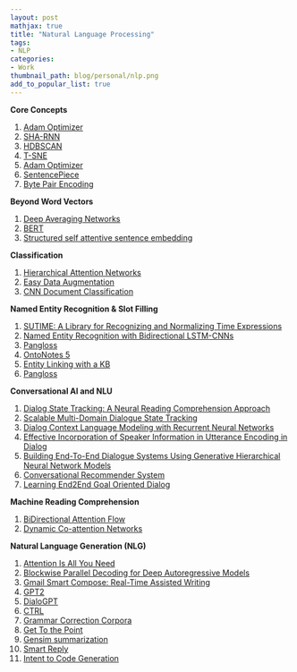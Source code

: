 ```yaml
---
layout: post
mathjax: true
title: "Natural Language Processing"
tags:
- NLP
categories:
- Work
thumbnail_path: blog/personal/nlp.png
add_to_popular_list: true
---
```


**Core Concepts**

1. [Adam Optimizer](https://www.weak-learner.com/blog/2019/11/24/adam-optimizer/)
2. [SHA-RNN](https://www.weak-learner.com/blog/2020/01/06/sha-rnn/)
3. [HDBSCAN](https://www.weak-learner.com/blog/2019/11/09/hdbscan/)
4. [T-SNE](https://www.weak-learner.com/blog/2019/11/09/tsne/)
5. [Adam Optimizer](https://www.weak-learner.com/blog/2019/11/24/adam-optimizer/)
6. [SentencePiece](https://www.weak-learner.com/blog/2020/02/14/sentencepiece/)
7. [Byte Pair Encoding](https://www.weak-learner.com/blog/2020/02/14/byte-pair-encoding/)


**Beyond Word Vectors**

1. [Deep Averaging Networks](https://www.weak-learner.com/blog/2019/07/31/deep-averaging-networks/)
2. [BERT](https://www.weak-learner.com/blog/2019/08/16/bert/)
3. [Structured self attentive sentence embedding](https://www.weak-learner.com/blog/2020/03/30/sentence-embedding/)

**Classification**

1. [Hierarchical Attention Networks](https://www.weak-learner.com/blog/2019/06/23/hierarchical_attention_networks/)
2. [Easy Data Augmentation](https://www.weak-learner.com/blog/2020/02/08/eda/)
3. [CNN Document Classification](https://www.weak-learner.com/blog/2020/03/30/cnn-document-classification/)

**Named Entity Recognition & Slot Filling**

1. [SUTIME: A Library for Recognizing and Normalizing Time Expressions](https://www.weak-learner.com/blog/2019/06/20/SUTime/)
2. [Named Entity Recognition with Bidirectional LSTM-CNNs](https://www.weak-learner.com/blog/2019/11/04/ner-bidirectional-lstm-cnn/)
3. [Pangloss](https://www.weak-learner.com/blog/2020/01/16/pangloss/)
4. [OntoNotes 5](https://www.weak-learner.com/blog/2019/12/27/ontonotes-5/)
5. [Entity Linking with a KB](https://www.weak-learner.com/blog/2019/11/25/entity_linking_with_kb/)
6. [Pangloss](https://www.weak-learner.com/blog/2020/01/16/pangloss/)

**Conversational AI and NLU**

1. [Dialog State Tracking: A Neural Reading Comprehension Approach](https://www.weak-learner.com/blog/2019/08/19/dst-mrc/)
2. [Scalable Multi-Domain Dialogue State Tracking](https://www.weak-learner.com/blog/2019/08/20/scalable-multidomain-dst/)
3. [Dialog Context Language Modeling with Recurrent Neural Networks](https://www.weak-learner.com/blog/2019/11/01/dialog-context-language-modeling/)
4. [Effective Incorporation of Speaker Information in Utterance Encoding in Dialog](https://www.weak-learner.com/blog/2019/11/01/effective-incorporation-of-speaker-information/)
5. [Building End-To-End Dialogue Systems Using Generative Hierarchical Neural Network Models](https://www.weak-learner.com/blog/2019/11/03/generative-hierarchical-neural-network/)
6. [Conversational Recommender System](https://www.weak-learner.com/blog/2020/04/15/conversational-recommender/)
7. [Learning End2End Goal Oriented Dialog](https://www.weak-learner.com/blog/2020/04/15/end-to-end-goal-dialog/)

**Machine Reading Comprehension**

1. [BiDirectional Attention Flow](https://www.weak-learner.com/blog/2019/08/13/bidirectional-attention-flow/)
2. [Dynamic Co-attention Networks](https://www.weak-learner.com/blog/2019/08/13/dynamic-coattention-network/)

**Natural Language Generation (NLG)**

1. [Attention Is All You Need](https://www.weak-learner.com/blog/2019/08/01/attention-is-all-you-need/)
2. [Blockwise Parallel Decoding for Deep Autoregressive Models](https://www.weak-learner.com/blog/2019/08/08/blockwise-parallel-decoding-for-deep-autoregressive-models/)
3. [Gmail Smart Compose: Real-Time Assisted Writing](https://www.weak-learner.com/blog/2019/11/03/gmail-smart-compose/)
4. [GPT2](https://www.weak-learner.com/blog/2020/01/22/gpt2/)
5. [DialoGPT](https://www.weak-learner.com/blog/2020/01/29/dialogpt/)
6. [CTRL](https://www.weak-learner.com/blog/2020/01/27/ctrl/)
7. [Grammar Correction Corpora](https://www.weak-learner.com/blog/2020/03/26/corpora-gec/)
8. [Get To the Point](https://www.weak-learner.com/blog/2020/03/29/get-to-the-point/)
9. [Gensim summarization](https://www.weak-learner.com/blog/2020/03/29/textrank/)
10. [Smart Reply](https://www.weak-learner.com/blog/2020/04/17/smart-reply/)
11. [Intent to Code Generation](https://www.weak-learner.com/blog/2020/04/29/code-generation/)
